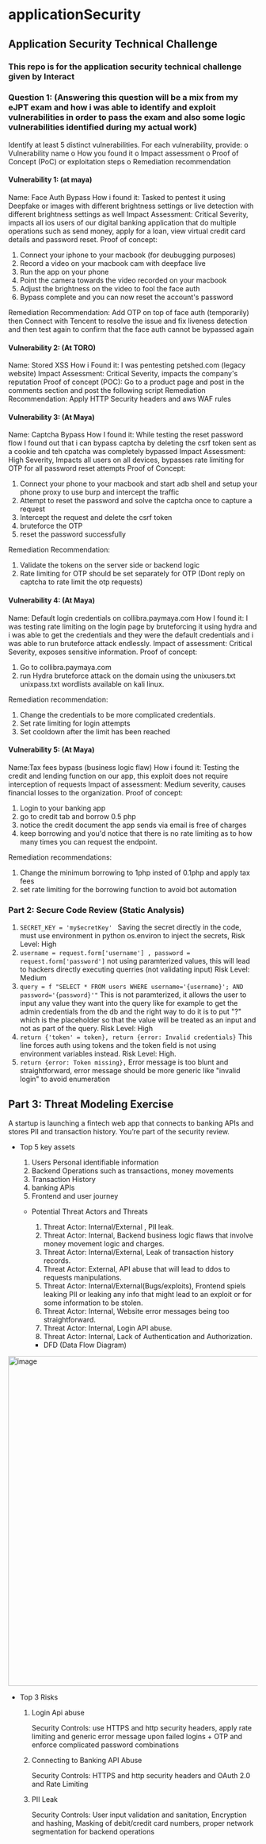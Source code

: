 # applicationSecurity
## Application Security Technical Challenge

### This repo is for the application security technical challenge given by Interact

### Question 1: (Answering this question will be a mix from my eJPT exam and how i was able to identify and exploit vulnerabilities in order to pass the exam and also some logic vulnerabilities identified during my actual work)
Identify at least 5 distinct vulnerabilities.
For each vulnerability, provide:
o Vulnerability name
o How you found it
o Impact assessment
o Proof of Concept (PoC) or exploitation steps
o Remediation recommendation

#### Vulnerability 1: (at maya)
Name: Face Auth Bypass
How i found it: Tasked to pentest it using Deepfake or images with different brightness settings or live detection with different brightness settings as well
Impact Assessment: Critical Severity, impacts all ios users of our digital banking application that do multiple operations such as send money, apply for a loan, view virtual credit card details and password reset.
Proof of concept:
1. Connect your iphone to your macbook (for deubugging purposes)
2. Record a video on your macbook cam with deepface live
3. Run the app on your phone
4. Point the camera towards the video recorded on your macbook
5. Adjust the brightness on the video to fool the face auth
6. Bypass complete and you can now reset the account's password

Remediation Recommendation: Add OTP on top of face auth (temporarily) then Connect with Tencent to resolve the issue and fix liveness detection and then test again to confirm that the face auth cannot be bypassed again

#### Vulnerability 2: (At TORO)
Name: Stored XSS
How i Found it: I was pentesting petshed.com (legacy website)
Impact Assessment: Critical Severity, impacts the company's reputation
Proof of concept (POC):
Go to a product page and post in the comments section and post the following script <script>Test Alert()</script>
Remediation Recommendation: Apply HTTP Security headers and aws WAF rules

#### Vulnerability 3: (At Maya)
Name: Captcha Bypass
How I found it: While testing the reset password flow I found out that i can bypass captcha by deleting the csrf token sent as a cookie and teh cpatcha was completely bypassed
Impact Assessment: High Severity, Impacts all users on all devices, bypasses rate limiting for OTP for all password reset attempts
Proof of Concept:
1. Connect your phone to your macbook and start adb shell and setup your phone proxy to use burp and intercept the traffic
2. Attempt to reset the password and solve the captcha once to capture a request
3. Intercept the request and delete the csrf token
4. bruteforce the OTP
5. reset the password successfully

Remediation Recommendation:
1. Validate the tokens on the server side or backend logic
2. Rate limiting for OTP should be set separately for OTP (Dont reply on captcha to rate limit the otp requests)

#### Vulnerability 4: (At Maya)
Name: Default login credentials on collibra.paymaya.com
How I found it: I was testing rate limiting on the login page by bruteforcing it using hydra and i was able to get the credentials and they were the default credentials and i was able to run bruteforce attack endlessly.
Impact of assessment: Critical Severity, exposes sensitive information.
Proof of concept:
1. Go to collibra.paymaya.com
2. run Hydra bruteforce attack on the domain using the unixusers.txt unixpass.txt wordlists available on kali linux.

Remediation recommendation:
1. Change the credentials to be more complicated credentials.
2. Set rate limiting for login attempts
3. Set cooldown after the limit has been reached

#### Vulnerability 5: (At Maya)
Name:Tax fees bypass (business logic flaw)
How i found it: Testing the credit and lending function on our app, this exploit does not require interception of requests
Impact of assessment: Medium severity, causes financial losses to the organization.
Proof of concept:
1. Login to your banking app
2. go to credit tab and borrow 0.5 php
3. notice the credit document the app sends via email is free of charges
4. keep borrowing and you'd notice that there is no rate limiting as to how many times you can request the endpoint.

Remediation recommendations:
1. Change the minimum borrowing to 1php insted of 0.1php and apply tax fees
2. set rate limiting for the borrowing function to avoid bot automation

### Part 2: Secure Code Review (Static Analysis)
1. ```SECRET_KEY = 'my$ecretKey' ``` Saving the secret directly in the code, must use environment in python os.environ to inject the secrets, Risk Level: High
2. ```username = request.form['username'] , password = request.form['password']``` not using paramterized values, this will lead to hackers directly executing querries (not validating input) Risk Level: Medium
3. ```query = f "SELECT * FROM users WHERE username='{username}'; AND password='{password}'"``` This is not paramterized, it allows the user to input any value they want into the query like for example to get the admin credentials from the db and the right way to do it is to put "?" which is the placeholder so that the value will be treated as an input and not as part of the query. Risk Level: High
4. ```return {'token' = token}, return {error: Invalid credentials}``` This line forces auth using tokens and the token field is not using environment variables instead. Risk Level: High.
5. ```return {error: Token missing},``` Error message is too blunt and straightforward, error message should be more generic like "invalid login" to avoid enumeration

## Part 3: Threat Modeling Exercise
A startup is launching a fintech web app that connects to banking APIs and stores PII and transaction history.
You’re part of the security review.

* Top 5 key assets
  1. Users Personal identifiable information
  2. Backend Operations such as transactions, money movements
  3. Transaction History
  4. banking APIs
  5. Frontend and user journey
 
  * Potential Threat Actors and Threats
    1. Threat Actor: Internal/External , PII leak.
    2. Threat Actor: Internal, Backend business logic flaws that involve money movement logic and charges.
    3. Threat Actor: Internal/External, Leak of transaction history records.
    4. Threat Actor: External, API abuse that will lead to ddos to requests manipulations.
    5. Threat Actor: Internal/External(Bugs/exploits), Frontend spiels leaking PII or leaking any info that might lead to an exploit or for some information to be stolen.
    6. Threat Actor: Internal, Website error messages being too straightforward.
    7. Threat Actor: Internal, Login API abuse.
    8. Threat Actor: Internal, Lack of Authentication and Authorization.
   
    * DFD (Data Flow Diagram)

<img width="665" alt="image" src="https://github.com/user-attachments/assets/d0d4e8da-08f2-430f-bc4f-cc767ff4095c" />

* Top 3 Risks
  1. Login Api abuse
 
     Security Controls: use HTTPS and http security headers, apply rate limiting and generic error message upon failed logins + OTP and enforce complicated password combinations

  2. Connecting to Banking API Abuse

     Security Controls: HTTPS and http security headers and OAuth 2.0 and Rate Limiting

  3. PII Leak
 
     Security Controls: User input validation and sanitation, Encryption and hashing, Masking of debit/credit card numbers, proper network segmentation for backend operations




